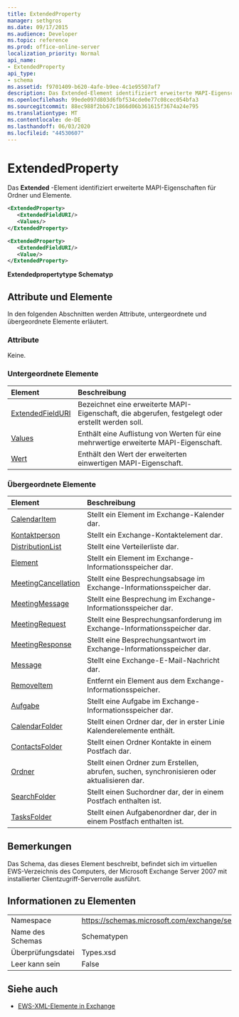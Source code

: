 ```yaml
---
title: ExtendedProperty
manager: sethgros
ms.date: 09/17/2015
ms.audience: Developer
ms.topic: reference
ms.prod: office-online-server
localization_priority: Normal
api_name:
- ExtendedProperty
api_type:
- schema
ms.assetid: f9701409-b620-4afe-b9ee-4c1e95507af7
description: Das Extended-Element identifiziert erweiterte MAPI-Eigenschaften für Ordner und Elemente.
ms.openlocfilehash: 99ede097d803d6fbf534cde0e77c08cec054bfa3
ms.sourcegitcommit: 88ec988f2bb67c1866d06b361615f3674a24e795
ms.translationtype: MT
ms.contentlocale: de-DE
ms.lasthandoff: 06/03/2020
ms.locfileid: "44530607"
---
```

# <a name="extendedproperty"></a>ExtendedProperty

Das **Extended** -Element identifiziert erweiterte MAPI-Eigenschaften für Ordner und Elemente. 
  
```xml
<ExtendedProperty>
   <ExtendedFieldURI/>
   <Values/>
</ExtendedProperty>
```

```xml
<ExtendedProperty>
   <ExtendedFieldURI/>
   <Value/>
</ExtendedProperty>
```

**Extendedpropertytype Schematyp**

## <a name="attributes-and-elements"></a>Attribute und Elemente

In den folgenden Abschnitten werden Attribute, untergeordnete und übergeordnete Elemente erläutert.
  
### <a name="attributes"></a>Attribute

Keine.
  
### <a name="child-elements"></a>Untergeordnete Elemente

|**Element**|**Beschreibung**|
|:-----|:-----|
|[ExtendedFieldURI](extendedfielduri.md) <br/> |Bezeichnet eine erweiterte MAPI-Eigenschaft, die abgerufen, festgelegt oder erstellt werden soll.  <br/> |
|[Values](values.md) <br/> |Enthält eine Auflistung von Werten für eine mehrwertige erweiterte MAPI-Eigenschaft.  <br/> |
|[Wert](value.md) <br/> |Enthält den Wert der erweiterten einwertigen MAPI-Eigenschaft.  <br/> |
   
### <a name="parent-elements"></a>Übergeordnete Elemente

|**Element**|**Beschreibung**|
|:-----|:-----|
|[CalendarItem](calendaritem.md) <br/> |Stellt ein Element im Exchange-Kalender dar.  <br/> |
|[Kontaktperson](contact.md) <br/> |Stellt ein Exchange-Kontaktelement dar.  <br/> |
|[DistributionList](distributionlist.md) <br/> |Stellt eine Verteilerliste dar.  <br/> |
|[Element](item.md) <br/> |Stellt ein Element im Exchange-Informationsspeicher dar.  <br/> |
|[MeetingCancellation](meetingcancellation.md) <br/> |Stellt eine Besprechungsabsage im Exchange-Informationsspeicher dar.  <br/> |
|[MeetingMessage](meetingmessage.md) <br/> |Stellt eine Besprechung im Exchange-Informationsspeicher dar.  <br/> |
|[MeetingRequest](meetingrequest.md) <br/> |Stellt eine Besprechungsanforderung im Exchange-Informationsspeicher dar.  <br/> |
|[MeetingResponse](meetingresponse.md) <br/> |Stellt eine Besprechungsantwort im Exchange-Informationsspeicher dar.  <br/> |
|[Message](message-ex15websvcsotherref.md) <br/> |Stellt eine Exchange-E-Mail-Nachricht dar.  <br/> |
|[RemoveItem](removeitem.md) <br/> |Entfernt ein Element aus dem Exchange-Informationsspeicher.  <br/> |
|[Aufgabe](task.md) <br/> |Stellt eine Aufgabe im Exchange-Informationsspeicher dar.  <br/> |
|[CalendarFolder](calendarfolder.md) <br/> |Stellt einen Ordner dar, der in erster Linie Kalenderelemente enthält.  <br/> |
|[ContactsFolder](contactsfolder.md) <br/> |Stellt einen Ordner Kontakte in einem Postfach dar.  <br/> |
|[Ordner](folder.md) <br/> |Stellt einen Ordner zum Erstellen, abrufen, suchen, synchronisieren oder aktualisieren dar.  <br/> |
|[SearchFolder](searchfolder.md) <br/> |Stellt einen Suchordner dar, der in einem Postfach enthalten ist.  <br/> |
|[TasksFolder](tasksfolder.md) <br/> |Stellt einen Aufgabenordner dar, der in einem Postfach enthalten ist.  <br/> |
   
## <a name="remarks"></a>Bemerkungen

Das Schema, das dieses Element beschreibt, befindet sich im virtuellen EWS-Verzeichnis des Computers, der Microsoft Exchange Server 2007 mit installierter Clientzugriff-Serverrolle ausführt.
  
## <a name="element-information"></a>Informationen zu Elementen

|||
|:-----|:-----|
|Namespace  <br/> |https://schemas.microsoft.com/exchange/services/2006/types  <br/> |
|Name des Schemas  <br/> |Schematypen  <br/> |
|Überprüfungsdatei  <br/> |Types.xsd  <br/> |
|Leer kann sein  <br/> |False  <br/> |
   
## <a name="see-also"></a>Siehe auch

- [EWS-XML-Elemente in Exchange](ews-xml-elements-in-exchange.md)

